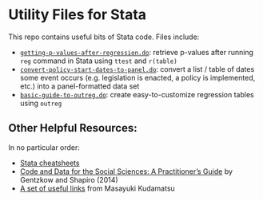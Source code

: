 # Utility Files for Stata

This repo contains useful bits of Stata code. Files include:
 * [`getting-p-values-after-regression.do`](https://github.com/mackaytc/utility-files-stata/blob/master/getting-p-values-after-regression.do): retrieve p-values after running `reg` command in Stata using `ttest` and `r(table)`
 * [`convert-policy-start-dates-to-panel.do`](https://github.com/mackaytc/utility-files-stata/blob/master/convert-policy-start-dates-to-panel.do): convert a list / table of dates some event occurs (e.g. legislation is enacted, a policy is implemented, etc.) into a panel-formatted data set
 * [`basic-guide-to-outreg.do`](https://github.com/mackaytc/utility-files-stata/blob/master/basic-guide-to-outreg.do): create easy-to-customize regression tables using `outreg`

## Other Helpful Resources: 

In no particular order:
 * [Stata cheatsheets](https://github.com/mackaytc/utility-files-stata/blob/master/pdf-guides/stata-cheat-sheets.pdf)
 * [Code and Data for the Social Sciences: A Practitioner’s Guide](https://github.com/mackaytc/utility-files-stata/blob/master/pdf-guides/code-and-data-stata-practitioners-guide.pdf) by Gentzkow and Shapiro (2014) 
 * [A set of useful links](https://sites.google.com/site/mkudamatsu/stata) from Masayuki Kudamatsu
